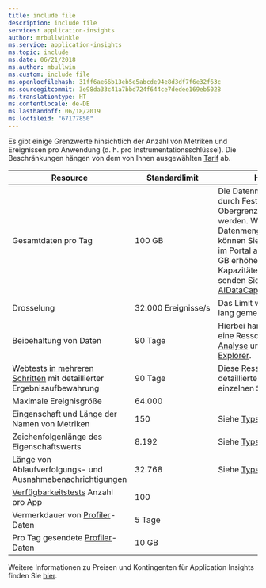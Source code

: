 ```yaml
---
title: include file
description: include file
services: application-insights
author: mrbullwinkle
ms.service: application-insights
ms.topic: include
ms.date: 06/21/2018
ms.author: mbullwin
ms.custom: include file
ms.openlocfilehash: 31ff6ae66b13eb5e5abcde94e8d3df7f6e32f63c
ms.sourcegitcommit: 3e98da33c41a7bbd724f644ce7dedee169eb5028
ms.translationtype: HT
ms.contentlocale: de-DE
ms.lasthandoff: 06/18/2019
ms.locfileid: "67177850"
---
```

Es gibt einige Grenzwerte hinsichtlich der Anzahl von Metriken und Ereignissen pro Anwendung (d. h. pro Instrumentationsschlüssel). Die Beschränkungen hängen von dem von Ihnen ausgewählten [Tarif](https://azure.microsoft.com/pricing/details/application-insights/) ab.

| Resource | Standardlimit | Hinweis
| --- | --- | --- |
| Gesamtdaten pro Tag | 100 GB | Die Datenmenge kann durch Festlegen einer Obergrenze reduziert werden. Wird eine höhere Datenmenge benötigt, können Sie den Grenzwert im Portal auf bis zu 1.000 GB erhöhen. Bei Kapazitäten über 1.000 GB senden Sie eine E-Mail an AIDataCap@microsoft.com.
| Drosselung | 32.000 Ereignisse/s | Das Limit wird eine Minute lang gemessen.
| Beibehaltung von Daten | 90 Tage | Hierbei handelt es sich um eine Ressource für [Suche](../articles/azure-monitor/app/diagnostic-search.md), [Analyse](../articles/azure-monitor/app/analytics.md) und [Metrik-Explorer](../articles/azure-monitor/app/metrics-explorer.md).
| [Webtests in mehreren Schritten](../articles/azure-monitor/app/monitor-web-app-availability.md#multi-step-web-tests) mit detaillierter Ergebnisaufbewahrung | 90 Tage | Diese Ressource liefert detaillierte Ergebnisse der einzelnen Schritte.
| Maximale Ereignisgröße | 64.000 |
| Eingenschaft und Länge der Namen von Metriken | 150 | Siehe [Typschemas](https://github.com/Microsoft/ApplicationInsights-Home/blob/master/EndpointSpecs/Schemas/Docs/).
| Zeichenfolgenlänge des Eigenschaftswerts | 8\.192 | Siehe [Typschemas](https://github.com/Microsoft/ApplicationInsights-Home/blob/master/EndpointSpecs/Schemas/Docs/).
| Länge von Ablaufverfolgungs- und Ausnahmebenachrichtigungen | 32.768  | Siehe [Typschemas](https://github.com/Microsoft/ApplicationInsights-Home/blob/master/EndpointSpecs/Schemas/Docs/).
| [Verfügbarkeitstests](../articles/azure-monitor/app/monitor-web-app-availability.md) Anzahl pro App | 100 |
| Vermerkdauer von [Profiler](../articles/azure-monitor/app/profiler.md)-Daten | 5 Tage |
| Pro Tag gesendete [Profiler](../articles/azure-monitor/app/profiler.md)-Daten | 10 GB |

Weitere Informationen zu Preisen und Kontingenten für Application Insights finden Sie [hier](../articles/azure-monitor/app/pricing.md).